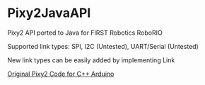 # Pixy2JavaAPI
Pixy2 API ported to Java for FIRST Robotics RoboRIO

Supported link types: SPI, I2C (Untested), UART/Serial (Untested)

New link types can be easily added by implementing Link

[Original Pixy2 Code for C++ Arduino](https://github.com/charmedlabs/pixy2/tree/master/src/host/arduino/libraries/Pixy2)